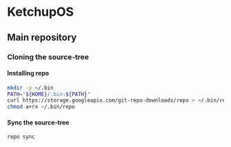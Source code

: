 # KetchupOS

## Main repository
### Cloning the source-tree
#### Installing repo

```sh
mkdir -p ~/.bin
PATH="${HOME}/.bin:${PATH}"
curl https://storage.googleapis.com/git-repo-downloads/repo > ~/.bin/repo
chmod a+rx ~/.bin/repo
```

#### Sync the source-tree

```sh
repo sync
```
